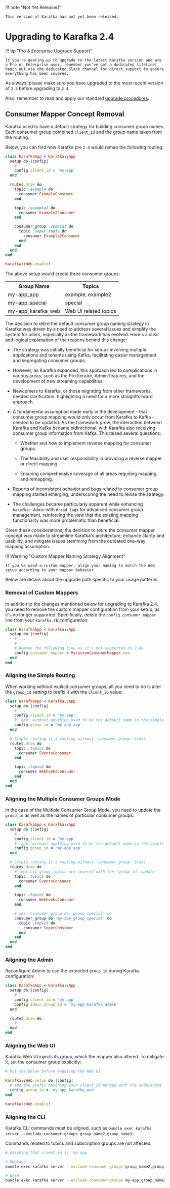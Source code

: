 !!! note "Not Yet Released"

    This version of Karafka has not yet been released.

# Upgrading to Karafka 2.4

!!! tip "Pro & Enterprise Upgrade Support"

    If you're gearing up to upgrade to the latest Karafka version and are a Pro or Enterprise user, remember you've got a dedicated lifeline! Reach out via the dedicated Slack channel for direct support to ensure everything has been covered.

As always, please make sure you have upgraded to the most recent version of `2.3` before upgrading to `2.4`.

Also, remember to read and apply our standard [upgrade procedures](https://karafka.io/docs/Upgrading/).

## Consumer Mapper Concept Removal

Karafka used to have a default strategy for building consumer group names. Each consumer group combined `client_id` and the group name taken from the routing.

Below, you can find how Karafka pre `2.4` would remap the following routing:

```ruby
class KarafkaApp < Karafka::App
  setup do |config|
    # ...
    config.client_id = 'my-app'
  end

  routes.draw do
    topic :example do
      consumer ExampleConsumer
    end

    topic :example2 do
      consumer Example2Consumer
    end

    consumer_group :special do
      topic :super_topic do
        consumer Example2Consumer
      end
    end
  end
end

Karafka::Web.enable!
```

The above setup would create three consumer groups:

<table>
  <tr>
    <th>Group Name</th>
    <th>Topics</th>
  </tr>
  <tr>
    <td>my-app_app</td>
    <td>example, example2</td>
  </tr>
  <tr>
    <td>my-app_special</td>
    <td>special</td>
  </tr>
  <tr>
    <td>my-app_karafka_web</td>
    <td>Web UI related topics</td>
  </tr>
</table>


The decision to retire the default consumer group naming strategy in Karafka was driven by a need to address several issues and simplify the system for users, especially as the framework has evolved. Here's a clear and logical explanation of the reasons behind this change:

- The strategy was initially beneficial for setups involving multiple applications and tenants using Kafka, facilitating easier management and segregating consumer groups.

- However, as Karafka expanded, this approach led to complications in various areas, such as the Pro Iterator, Admin features, and the development of new streaming capabilities.

- Newcomers to Karafka, or those migrating from other frameworks, needed clarification, highlighting a need for a more straightforward approach.

- A fundamental assumption made early in the development - that consumer group mapping would only occur from Karafka to Kafka - needed to be updated. As the framework grew, the interaction between Karafka and Kafka became bidirectional, with Karafka also receiving consumer group information from Kafka. This raised several questions:

    * Whether and how to implement reverse mapping for consumer groups.

    * The feasibility and user responsibility in providing a reverse mapper or direct mapping.

    * Ensuring comprehensive coverage of all areas requiring mapping and remapping.

- Reports of inconsistent behavior and bugs related to consumer group mapping started emerging, underscoring the need to revise the strategy.

- The challenges became particularly apparent while enhancing `Karafka::Admin` with `#read_lags` for advanced consumer group management, reinforcing the view that the existing mapping functionality was more problematic than beneficial.

Given these considerations, the decision to retire the consumer mapper concept was made to streamline Karafka's architecture, enhance clarity and usability, and mitigate issues stemming from the outdated one-way mapping assumption.

!!! Warning "Custom Mapper Naming Strategy Alignment"

    If you've used a custom mapper, align your naming to match the new setup according to your mapper behavior.

Below are details about the upgrade path specific to your usage patterns.

### Removal of Custom Mappers

In addition to the changes mentioned below for upgrading to Karafka 2.4, you need to remove the custom mapper configuration from your setup, as it's no longer supported. Specifically, delete the `config.consumer_mapper` line from your `karafka.rb` configuration:

```ruby
class KarafkaApp < Karafka::App
  setup do |config|
    # ...
    #
    # Remove the following line as it's not supported in 2.4+
    config.consumer_mapper = MyCustomConsumerMapper.new
  end
end
```

### Aligning the Simple Routing

When working without explicit consumer groups, all you need to do is alter the `group_id` setting to prefix it with the `client_id` value:

```ruby
class KarafkaApp < Karafka::App
  setup do |config|
    # ...
    config.client_id = 'my-app'
    # `app` without anything used to be the default name in the simple routing
    config.group_id = 'my-app_app'
  end

  # Simple routing is a routing without `consumer_group` bloks
  routes.draw do
    topic :topic1 do
      consumer EventsConsumer
    end

    topic :topic2 do
      consumer WebhooksConsumer
    end
  end
end
```

### Aligning the Multiple Consumer Groups Mode

In the case of the Multiple Consumer Group Mode, you need to update the `group_id` as well as the names of particular consumer groups:

```ruby
class KarafkaApp < Karafka::App
  setup do |config|
    # ...
    config.client_id = 'my-app'
    # `app` without anything used to be the default name in the simple routing
    config.group_id = 'my-app_app'
  end

  # Simple routing is a routing without `consumer_group` bloks
  routes.draw do
    # implicit group topics are covered with the `group_id` update
    topic :topic1 do
      consumer EventsConsumer
    end

    topic :topic2 do
      consumer WebhooksConsumer
    end

    # was: consumer_group do 'group_special' do
    consumer_group do 'my-app_group_special' do
      topic :topic3 do
        consumer SuperConsumer
      end
    end
  end
end
```

### Aligning the Admin

Reconfigure Admin to use the extended `group_id` during Karafka configuration:

```ruby
class KarafkaApp < Karafka::App
  setup do |config|
    # ...
    config.client_id = 'my-app'
    config.admin.group_id = 'my-app_karafka_admin'
  end

  routes.draw do
    # ...
  end
end
```

### Aligning the Web UI

Karafka Web UI injects its group, which the mapper also altered. To mitigate it, set the consumer group explicitly:

```ruby
# Put the below before enabling the Web UI

Karafka::Web.setup do |config|
  # Add the prefix matching your client_id merged with the underscore
  config.group_id = 'my-app_karafka_web'
end

Karafka::Web.enable!
```

### Aligning the CLI

Karafka CLI commands must be aligned, such as `bundle exec karafka server --exclude-consumer-groups group_name2,group_name3`.

Commands related to topics and subscription groups are not affected.

```bash
# Assuming that client_id is `my-app`

# Replace
bundle exec karafka server --exclude-consumer-groups group_name2,group_name3

# With
bundle exec karafka server --exclude-consumer-groups my-app_group_name2,my-app_group_name3
```

